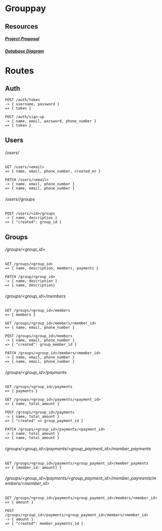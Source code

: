 # Grouppay
## Resources
##### [Project Proposal](https://docs.google.com/document/d/19wXtWJ9NHFtTfDz1IKj0VKmun3Juh7XLW_fb0V8K8dA/edit?usp=sharing)
##### [Database Diagram](https://i.ibb.co/XbYGdYk/groupypay-database-diagram.png)

# Routes  

## Auth
    POST /auth/token
    -> { username, password }
    => { token }

    POST /auth/sign-up
    -> { name, email, password, phone_number }
    => { token }

## Users
###### /users/<email>

    GET /users/<email>
    => { name, email, phone_number, created_on }

    PATCH /users/<email> 
    -> { name, email, phone_number }
    => { name, email, phone_number }

###### /users/<id>/groups
    POST /users/<id>/groups
    -> { name, description } 
    => { "created": group_id }

## Groups
###### /groups/<group_id>

    GET /groups/<group_id>
    => { name, description, members, payments }

    PATCH /group/<group_id>
    -> { name, description } 
    => { name, description} 

###### /groups/<group_id>/members

    GET /groups/<group_id>/members
    => { members }

    GET /groups/<group_id>/members/<member_id>
    => { name, email, phone_number }

    POST /groups/<group_id>/members
    -> { name, email, phone_number } 
    => { "created": group_member_id }

    PATCH /groups/<group_id>/members/<member_id>
    -> { name, email, phone_number } 
    => { name, email, phone_number }

###### /groups/<group_id>/payments

    GET /groups/<group_id>/payments
    => { payments }

    GET /groups/<group_id>/payments/<payment_id>
    => { name, total_amount }

    POST /groups/<group_id>/payments
    -> { name, total_amount } 
    => { "created" => group_payment_id }

    PATCH /groups/<group_id>/payments/<payment_id>
    -> { name, total_amount }
    => { name, total_amount }

###### /groups/<group_id>/payments/<group_payment_id>/member_payments

    GET /groups/<group_id>/payments/<group_payment_id>/member_payments
    => { [member_id: amount] }

###### /groups/<group_id>/payments/<group_payment_id>/member_payments/members/<member_id>

    GET /groups/<group_id>/payments/<group_payment_id>/members/<member_id>
    => { amount }

    POST /groups/<group_id>/payments/<group_payment_id>/members/<member_id>
    -> { amount }
    => { "created": member_payments_id }
    